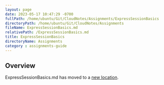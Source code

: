 ```yaml
---
layout: page
date: 2023-05-17 10:47:29 -0700
fullPath: /home/ubuntu/Git/CloudNotes/Assignments/ExpressSessionBasics.md
directoryPath: /home/ubuntu/Git/CloudNotes/Assignments
fileName: ExpressSessionBasics.md
relativePath: /ExpressSessionBasics.md
title: ExpressSessionBasics
directoryName: Assignments
category : assignments-guide
---
```


## Overview

ExpressSessionBasics.md has moved to a [new location](Express/ExpressSessionBasics.md).
